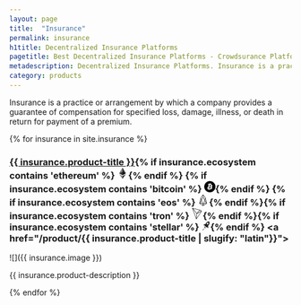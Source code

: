 ```yaml
---
layout: page
title:  "Insurance"
permalink: insurance
h1title: Decentralized Insurance Platforms
pagetitle: Best Decentralized Insurance Platforms - Crowdsurance Platforms
metadescription: Decentralized Insurance Platforms. Insurance is a practice or arrangement by which a company provides a guarantee of compensation for specified loss, damage, illness, or death in return for payment of a premium.
category: products
---
```


Insurance is a practice or arrangement by which a company provides a guarantee of compensation for specified loss, damage, illness, or death in return for payment of a premium.

{% for insurance in site.insurance %}
### <a href="{{ insurance.product-url }}">{{ insurance.product-title }}</a>{% if insurance.ecosystem contains 'ethereum' %} ![](images/ether.png "Built on Ethereum or related to Ethereum ecosystem"){% endif %} {% if insurance.ecosystem contains 'bitcoin' %} ![](/images/btc.png "Using Bitcoin ecosystem"){% endif %} {% if insurance.ecosystem contains 'eos' %} ![](/images/eos.png "Built on EOS or related to EOS ecosystem"){% endif %}{% if insurance.ecosystem contains 'tron' %} ![](/images/tron.png "Built on Tron or related to Tron ecosystem"){% endif %}{% if insurance.ecosystem contains 'stellar' %} ![](/images/stellar.png "Built on Stellar or related to Stellar ecosystem"){% endif %} <a href="/product/{{ insurance.product-title | slugify: "latin"}}"><i title="Would you recommend this product?" class="far fa-comments"></i></a>

![]({{ insurance.image }})

{{ insurance.product-description }}

{% endfor %}

